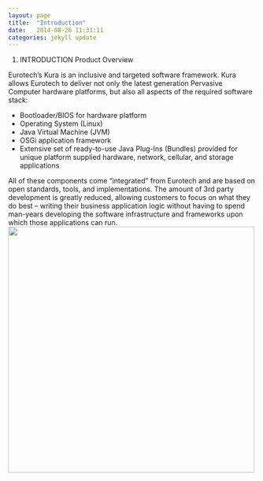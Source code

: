 ```yaml
---
layout: page
title:  "Introduction"
date:   2014-08-26 11:31:11
categories: jekyll update
---
```


1. INTRODUCTION
Product Overview

Eurotech’s Kura is an inclusive and targeted software framework.  Kura allows Eurotech to deliver not only the latest generation Pervasive Computer hardware platforms, but also all aspects of the required software stack:

<ul>
  <li>Bootloader/BIOS for hardware platform</li>
  <li>Operating System (Linux)</li>
  <li>Java Virtual Machine (JVM)</li>
  <li>OSGi application framework</li>
  <li>Extensive set of ready-to-use Java Plug-Ins (Bundles) provided for unique platform supplied hardware, network, cellular, and storage applications</li>
</ul>
All of these components come “integrated” from Eurotech and are based on open standards, tools, and implementations.  The amount of 3rd party development is greatly reduced, allowing customers to focus on what they do best – writing their business application logic without having to spend man-years developing the software infrastructure and frameworks upon which those applications can run.

<img style="width: 500px;" src="{{ site.url }}/assets/images/intro.png"/>
